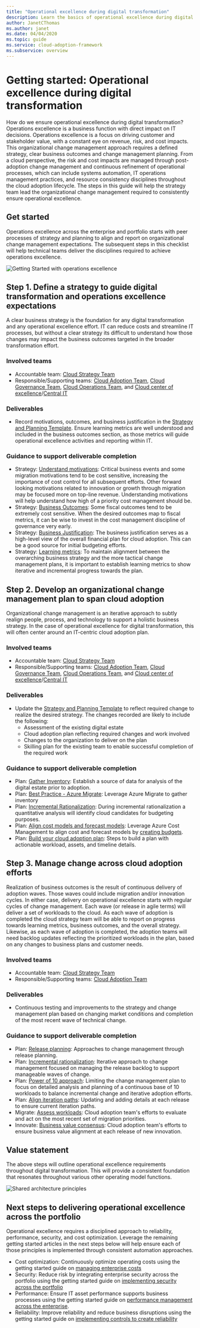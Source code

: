 ```yaml
---
title: "Operational excellence during digital transformation"
description: Learn the basics of operational excellence during digital transformation
author: JanetCThomas
ms.author: janet
ms.date: 04/04/2020
ms.topic: guide
ms.service: cloud-adoption-framework
ms.subservice: overview
---
```


<!-- cSpell:ignore architected -->

# Getting started: Operational excellence during digital transformation

How do we ensure operational excellence during digital transformation? Operations excellence is a business function with direct impact on IT decisions. Operations excellence is a focus on driving customer and stakeholder value, with a constant eye on revenue, risk, and cost impacts. This organizational change management approach requires a defined strategy, clear business outcomes and change management planning. From a cloud perspective, the risk and cost impacts are managed through post-adoption change management and continuous refinement of operational processes, which can include systems automation, IT operations management practices, and resource consistency disciplines throughout the cloud adoption lifecycle. The steps in this guide will help the strategy team lead the organizational change management required to consistently ensure operational excellence.

## Get started

Operations excellence across the enterprise and portfolio starts with peer processes of strategy and planning to align and report on organizational change management expectations. The subsequent steps in this checklist will help technical teams deliver the disciplines required to achieve operations excellence.

![Getting Started with operations excellence](../_images/getting-started/operations-excellence-getting-started-map.png)

## Step 1. Define a strategy to guide digital transformation and operations excellence expectations

A clear business strategy is the foundation for any digital transformation and any operational excellence effort. IT can reduce costs and streamline IT processes, but without a clear strategy its difficult to understand how those changes may impact the business outcomes targeted in the broader transformation effort.

### Involved teams

- Accountable team: [Cloud Strategy Team](../organize/cloud-strategy.md)
- Responsible/Supporting teams: [Cloud Adoption Team](../organize/cloud-adoption.md), [Cloud Governance Team](../organize/cloud-governance.md), [Cloud Operations Team](../organize/cloud-operations.md), and [Cloud center of excellence](../organize/cloud-center-of-excellence.md)/[Central IT](../organize/central-it.md)

### Deliverables

- Record motivations, outcomes, and business justification in the [Strategy and Planning Template](https://archcenter.blob.core.windows.net/cdn/fusion/readiness/Microsoft-Cloud-Adoption-Framework-Strategy-and-Plan-Template.docx). Ensure learning metrics are well understood and included in the business outcomes section, as those metrics will guide operational excellence activities and reporting within IT.

### Guidance to support deliverable completion

- Strategy: [Understand motivations](../strategy/motivations.md): Critical business events and some migration motivations tend to be cost sensitive, increasing the importance of cost control for all subsequent efforts. Other forward looking motivations related to innovation or growth through migration may be focused more on top-line revenue. Understanding motivations will help understand how high of a priority cost management should be.
- Strategy: [Business Outcomes](../strategy/business-outcomes/index.md): Some fiscal outcomes tend to be extremely cost sensitive. When the desired outcomes map to fiscal metrics, it can be wise to invest in the cost management discipline of governance very early.
- Strategy: [Business Justification](../strategy/cloud-migration-business-case.md): The business justification serves as a high-level view of the overall financial plan for cloud adoption. This can be a good source for initial budgeting efforts.
- Strategy: [Learning metrics](../strategy/learning-metrics.md): To maintain alignment between the overarching business strategy and the more tactical change management plans, it is important to establish learning metrics to show iterative and incremental progress towards the plan.

## Step 2. Develop an organizational change management plan to span cloud adoption

Organizational change management is an iterative approach to subtly realign people, process, and technology to support a holistic business strategy. In the case of operational excellence for digital transformation, this will often center around an IT-centric cloud adoption plan.

### Involved teams

- Accountable team: [Cloud Strategy Team](../organize/cloud-strategy.md)
- Responsible/Supporting teams: [Cloud Adoption Team](../organize/cloud-adoption.md), [Cloud Governance Team](../organize/cloud-governance.md), [Cloud Operations Team](../organize/cloud-operations.md), and [Cloud center of excellence](../organize/cloud-center-of-excellence.md)/[Central IT](../organize/central-it.md)

### Deliverables

- Update the [Strategy and Planning Template](https://archcenter.blob.core.windows.net/cdn/fusion/readiness/Microsoft-Cloud-Adoption-Framework-Strategy-and-Plan-Template.docx) to reflect required change to realize the desired strategy. The changes recorded are likely to include the following:
    - Assessment of the existing digital estate
    - Cloud adoption plan reflecting required changes and work involved
    - Changes to the organization to deliver on the plan
    - Skilling plan for the existing team to enable successful completion of the required work

### Guidance to support deliverable completion

- Plan: [Gather Inventory](../digital-estate/inventory.md): Establish a source of data for analysis of the digital estate prior to adoption.
- Plan: [Best Practice - Azure Migrate](../plan/contoso-migration-assessment.md): Leverage Azure Migrate to gather inventory
- Plan: [Incremental Rationalization](../digital-estate/rationalize.md#incremental-rationalization): During incremental rationalization a quantitative analysis will identify cloud candidates for budgeting purposes.
- Plan: [Align cost models and forecast models](../digital-estate/calculate.md): Leverage Azure Cost Management to align cost and forecast models by [creating budgets](https://docs.microsoft.com/azure/cost-management-billing/costs/tutorial-acm-create-budgets?toc=https://docs.microsoft.com/azure/cloud-adoption-framework/toc.json&bc=https://docs.microsoft.com/azure/cloud-adoption-framework/_bread/toc.json).
- Plan: [Build your cloud adoption plan](../plan/plan-intro.md#build-your-cloud-adoption-plan): Steps to build a plan with actionable workload, assets, and timeline details.

## Step 3. Manage change across cloud adoption efforts

Realization of business outcomes is the result of continuous delivery of adoption waves. Those waves could include migration and/or innovation cycles. In either case, delivery on operational excellence starts with regular cycles of change management. Each wave (or release in agile terms) will deliver a set of workloads to the cloud. As each wave of adoption is completed the cloud strategy team will be able to report on progress towards learning metrics, business outcomes, and the overall strategy. Likewise, as each wave of adoption is completed, the adoption teams will need backlog updates reflecting the prioritized workloads in the plan, based on any changes to business plans and customer needs.

### Involved teams

- Accountable team: [Cloud Strategy Team](../organize/cloud-strategy.md)
- Responsible/Supporting teams: [Cloud Adoption Team](../organize/cloud-adoption.md)

### Deliverables

- Continuous testing and improvements to the strategy and change management plan based on changing market conditions and completion of the most recent wave of technical change.

### Guidance to support deliverable completion

- Plan: [Release planning](../digital-estate/approach.md): Approaches to change management through release planning.
- Plan: [Incremental rationalization](../digital-estate/rationalize.md#incremental-rationalization): Iterative approach to change management focused on managing the release backlog to support manageable waves of change.
- Plan: [Power of 10 approach](../digital-estate/rationalize.md#release-planning): Limiting the change management plan to focus on detailed analysis and planning of a continuous base of 10 workloads to balance incremental change and iterative adoption efforts.
- Plan: [Align iteration paths](../plan/iteration-paths.md): Updating and adding details at each release to ensure current iteration paths.
- Migrate: [Assess workloads](../migrate/azure-migration-guide/assess.md?tabs=Challenge-Assumptions): Cloud adoption team's efforts to evaluate and act on the most recent set of migration priorities.
- Innovate: [Business value consensus](../innovate/business-value.md): Cloud adoption team's efforts to ensure business value alignment at each release of new innovation.

## Value statement

The above steps will outline operational excellence requirements throughout digital transformation. This will provide a consistent foundation that resonates throughout various other operating model functions.

![Shared architecture principles](../_images/ready/shared-principles.png)

## Next steps to delivering operational excellence across the portfolio

Operational excellence requires a disciplined approach to reliability, performance, security, and cost optimization. Leverage the remaining getting started articles in the next steps below will help ensure each of those principles is implemented through consistent automation approaches.

- Cost optimization: Continuously optimize operating costs using the getting started guide on [managing enterprise costs](./manage-costs.md)
- Security: Reduce risk by integrating enterprise security across the portfolio using the getting started guide on [implementing security across the portfolio](./security.md)
- Performance: Ensure IT asset performance supports business processes using the getting started guide on [performance management across the enterprise](./performance.md).
- Reliability: Improve reliability and reduce business disruptions using the getting started guide on [implementing controls to create reliability](./reliability.md)

